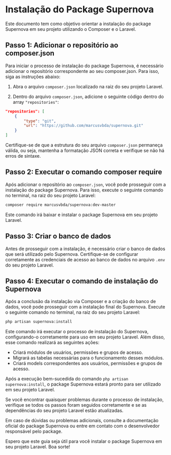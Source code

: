 # Instalação do Package Supernova

Este documento tem como objetivo orientar a instalação do package Supernova em seu projeto utilizando o Composer e o Laravel.

## Passo 1: Adicionar o repositório ao composer.json

Para iniciar o processo de instalação do package Supernova, é necessário adicionar o repositório correspondente ao seu composer.json. Para isso, siga as instruções abaixo:

1. Abra o arquivo `composer.json` localizado na raiz do seu projeto Laravel.

2. Dentro do arquivo `composer.json`, adicione o seguinte código dentro do array `"repositories"`:

```json
"repositories": [
    {
        "type": "git",
        "url": "https://github.com/marcusvbda/supernova.git"
    }
]
```

Certifique-se de que a estrutura do seu arquivo `composer.json` permaneça válida, ou seja, mantenha a formatação JSON correta e verifique se não há erros de sintaxe.

## Passo 2: Executar o comando composer require

Após adicionar o repositório ao `composer.json`, você pode prosseguir com a instalação do package Supernova. Para isso, execute o seguinte comando no terminal, na raiz do seu projeto Laravel:

```bash
composer require marcusvbda/supernova:dev-master
```

Este comando irá baixar e instalar o package Supernova em seu projeto Laravel.

## Passo 3: Criar o banco de dados

Antes de prosseguir com a instalação, é necessário criar o banco de dados que será utilizado pelo Supernova. Certifique-se de configurar corretamente as credenciais de acesso ao banco de dados no arquivo `.env` do seu projeto Laravel.

## Passo 4: Executar o comando de instalação do Supernova

Após a conclusão da instalação via Composer e a criação do banco de dados, você pode prosseguir com a instalação final do Supernova. Execute o seguinte comando no terminal, na raiz do seu projeto Laravel:

```bash
php artisan supernova:install
```

Este comando irá executar o processo de instalação do Supernova, configurando-o corretamente para uso em seu projeto Laravel. Além disso, esse comando realizará as seguintes ações:

- Criará módulos de usuários, permissões e grupos de acesso.
- Migrará as tabelas necessárias para o funcionamento desses módulos.
- Criará models correspondentes aos usuários, permissões e grupos de acesso.

Após a execução bem-sucedida do comando `php artisan supernova:install`, o package Supernova estará pronto para ser utilizado em seu projeto Laravel.

Se você encontrar quaisquer problemas durante o processo de instalação, verifique se todos os passos foram seguidos corretamente e se as dependências do seu projeto Laravel estão atualizadas.

Em caso de dúvidas ou problemas adicionais, consulte a documentação oficial do package Supernova ou entre em contato com o desenvolvedor responsável pelo package.

Espero que este guia seja útil para você instalar o package Supernova em seu projeto Laravel. Boa sorte!